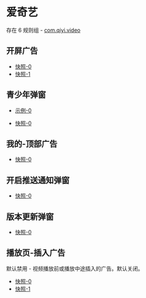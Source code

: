 # 爱奇艺

存在 6 规则组 - [com.qiyi.video](/src/apps/com.qiyi.video.ts)

## 开屏广告

- [快照-0](https://i.gkd.li/import/13160866)
- [快照-1](https://i.gkd.li/import/13379565)

## 青少年弹窗

- [示例-0](https://m.gkd.li/6328439/d69e92f8-8304-4296-909a-11730e408a16)

- [快照-0](https://i.gkd.li/import/13546555)

## 我的-顶部广告

- [快照-0](https://i.gkd.li/import/12495050)

## 开启推送通知弹窗

- [快照-0](https://i.gkd.li/import/12838152)

## 版本更新弹窗

- [快照-0](https://i.gkd.li/import/12838158)

## 播放页-插入广告

默认禁用 - 视频播放前或播放中途插入的广告。默认关闭。

- [快照-0](https://i.gkd.li/import/13536669)
- [快照-1](https://i.gkd.li/import/13536703)
